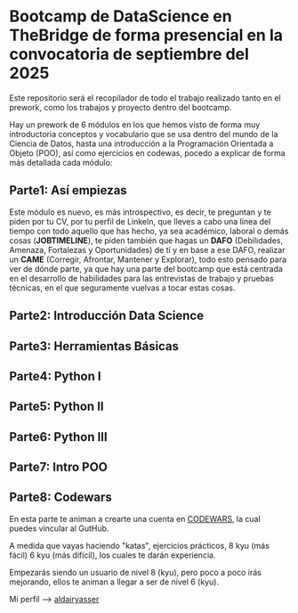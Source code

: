# Bootcamp de DataScience en TheBridge de forma presencial en la convocatoria de septiembre del 2025

Este repositorio será el recopilador de todo el trabajo realizado tanto en el prework, como los trabajos y proyecto dentro del bootcamp. 

Hay un prework de 6 módulos en los que hemos visto de forma muy introductoria conceptos y vocabulario que se usa dentro del mundo de la Ciencia de Datos, 
hasta una introducción a la Programación Orientada a Objeto (POO), así como ejercicios en codewas, pocedo a explicar de forma más detallada cada módulo:

## Parte1: Así empiezas
Este módulo es nuevo, es más introspectivo, es decir, te preguntan y te piden por tu CV, por tu perfil de Linkeln, que lleves a cabo una línea del tiempo con todo aquello que has hecho, ya sea académico, laboral o demás cosas (**JOBTIMELINE**), te piden también que hagas un **DAFO** (Debilidades, Amenaza, Fortalezas y Oportunidades) de tí y en base a ese DAFO, realizar un **CAME** (Corregir, Afrontar, Mantener y Explorar), todo esto pensado para ver de dónde parte, ya que hay una parte del bootcamp que está centrada en el desarrollo de habilidades para las entrevistas de trabajo y pruebas técnicas, en el que seguramente vuelvas a tocar estas cosas.

## Parte2: Introducción Data Science


## Parte3: Herramientas Básicas


## Parte4: Python I 


## Parte5: Python II  


## Parte6: Python III  


## Parte7: Intro POO 


## Parte8: Codewars 
En esta parte te animan a crearte una cuenta en [CODEWARS](https://www.codewars.com), la cual puedes vincular al GutHub.

A medida que vayas haciendo "katas", ejercicios prácticos, 8 kyu (más fácil) 6 kyu (más difícil), los cuales te darán experiencia.

Empezarás siendo un usuario de nivel 8 (kyu), pero poco a poco irás mejorando, ellos te animan a llegar a ser de nivel 6 (kyu).

Mi perfil --> [aldairyasser](https://www.codewars.com/users/aldairyasser)

